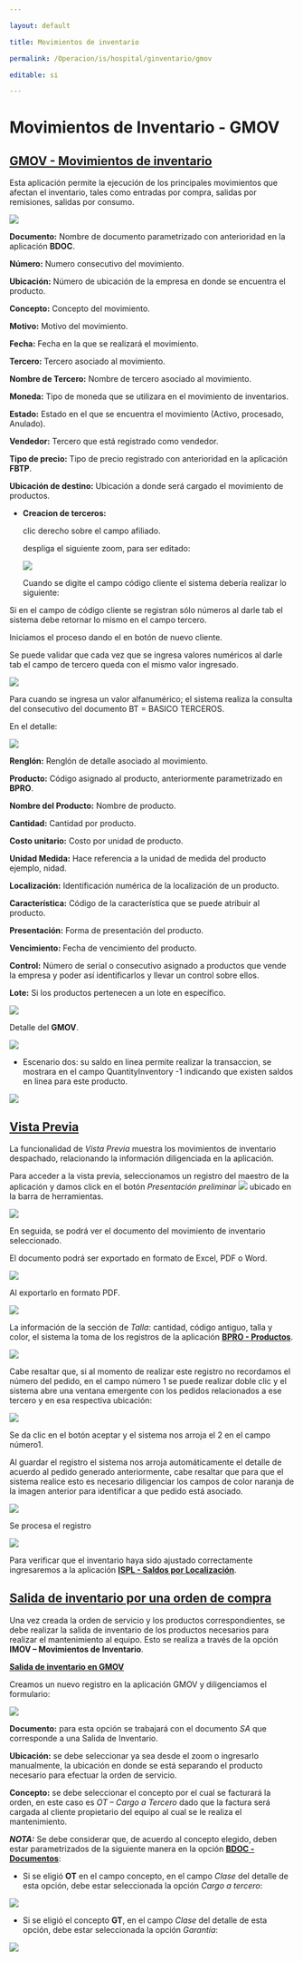 ```yaml
---

layout: default

title: Movimientos de inventario

permalink: /Operacion/is/hospital/ginventario/gmov

editable: si

---
```




# Movimientos de Inventario - GMOV





## [**GMOV - Movimientos de inventario**](http://docs.oasiscom.com/Operacion/scm/inventarios/imovimient/imov#imov---movimientos-de-inventario)



Esta aplicación permite la ejecución de los principales movimientos que afectan el inventario, tales como entradas por compra, salidas por remisiones, salidas por consumo.  



![](gmov1.png)



**Documento:** Nombre de documento parametrizado con anterioridad en la aplicación **BDOC**.  

**Número:** Numero consecutivo del movimiento.  

**Ubicación:** Número de ubicación de la empresa en donde se encuentra el producto.  

**Concepto:** Concepto del movimiento.  

**Motivo:** Motivo del movimiento.  

**Fecha:** Fecha en la que se realizará el movimiento.  

**Tercero:** Tercero asociado al movimiento.  

**Nombre de Tercero:** Nombre de tercero asociado al movimiento.  

**Moneda:** Tipo de moneda que se utilizara en el movimiento de inventarios.  

**Estado:** Estado en el que se encuentra el movimiento (Activo, procesado, Anulado).  

**Vendedor:** Tercero que está registrado como vendedor.  

**Tipo de precio:** Tipo de precio registrado con anterioridad en la aplicación **FBTP**.  

**Ubicación de destino:** Ubicación a donde será cargado el movimiento de productos.  



* **Creacion de terceros:**  

	clic derecho sobre el campo afiliado.  

    despliga el siguiente zoom, para ser editado:  

    ![](gmov2.png)  

    Cuando se digite el campo código cliente el sistema debería realizar lo siguiente:  

Si en el campo de código cliente se registran sólo números al darle tab el sistema debe retornar lo mismo en el campo tercero.  

Iniciamos el proceso dando el en botón de nuevo cliente.  

Se puede validar que cada vez que se ingresa valores numéricos al darle tab el campo de tercero queda con el mismo valor ingresado.  

![](gmov3.png)  



Para cuando se ingresa un valor alfanumérico; el sistema realiza la consulta del consecutivo del documento BT = BASICO TERCEROS.  







    

En el detalle:  



![](imov2.png)  



**Renglón:** Renglón de detalle asociado al movimiento.  

**Producto:** Código asignado al producto, anteriormente parametrizado en **BPRO**.  

**Nombre del Producto:** Nombre de producto.  

**Cantidad:** Cantidad por producto.  

**Costo unitario:** Costo por unidad de producto.  

**Unidad Medida:** Hace referencia a la unidad de medida del producto ejemplo, nidad.  

**Localización:** Identificación numérica de la localización de un producto.  

**Característica:** Código de la característica que se puede atribuir al producto.  

**Presentación:** Forma de presentación del producto.  

**Vencimiento:** Fecha de vencimiento del producto.  

**Control:** Número de serial o consecutivo asignado a productos que vende la empresa y poder así identificarlos y llevar un control sobre ellos.  

**Lote:** Si los productos pertenecen a un lote en específico.  



    





![](imov21.png)  





Detalle del **GMOV**.  



![](imov22.png)





* Escenario dos: su saldo en linea permite realizar la transaccion, se mostrara en el campo QuantityInventory -1  indicando que existen saldos en linea para este producto.  





![](imov23.png)



## [Vista Previa](http://docs.oasiscom.com/Operacion/scm/inventarios/imovimient/imov#vista-previa)



La funcionalidad de _Vista Previa_ muestra los movimientos de inventario despachado, relacionando la información diligenciada en la aplicación.  



Para acceder a la vista previa, seleccionamos un registro del maestro de la aplicación y damos click en el botón _Presentación preliminar_ ![](lupa.png) ubicado en la barra de herramientas.  



![](imov9.png)



En seguida, se podrá ver el documento del movimiento de inventario seleccionado.  



El documento podrá ser exportado en formato de Excel, PDF o Word.  



![](imov10.png)



Al exportarlo en formato PDF.  



![](imov11.png)



La información de la sección de _Talla_: cantidad, código antiguo, talla y color, el sistema la toma de los registros de la aplicación [**BPRO - Productos**](http://docs.oasiscom.com/Operacion/common/bprodu/bpro).  



![](imov19.png)







Cabe resaltar que, si al momento de realizar este registro no recordamos el número del pedido, en el campo número 1 se puede realizar doble clic y el sistema abre una ventana emergente con los pedidos relacionados a ese tercero y en esa respectiva ubicación:  



![](imov4.png)



Se da clic en el botón aceptar y el sistema nos arroja el 2 en el campo número1.  



Al guardar el registro el sistema nos arroja automáticamente el detalle de acuerdo al pedido generado anteriormente, cabe resaltar que para que el sistema realice esto es necesario diligenciar los campos de color naranja de la imagen anterior para identificar a que pedido está asociado.  



![](imov5.png)



Se procesa el registro   



![](imov6.png)









Para verificar que el inventario haya sido ajustado correctamente ingresaremos a la aplicación [**ISPL - Saldos por Localización**](http://docs.oasiscom.com/Operacion/scm/inventarios/isaldo/ispl#inventario-periódico-e-inventario-cíclico).  





## [**Salida de inventario por una orden de compra**](http://docs.oasiscom.com/Operacion/scm/inventarios/imovimient/imov#salida-de-inventario-por-una-orden-de-compra)



Una vez creada la orden de servicio y los productos correspondientes, se debe realizar la salida de inventario de los productos necesarios para realizar el mantenimiento al equipo. Esto se realiza a través de la opción **IMOV – Movimientos de Inventario**.  



[**Salida de inventario en GMOV**](http://docs.oasiscom.com/Operacion/scm/inventarios/imovimient/imov)



Creamos un nuevo registro en la aplicación GMOV y diligenciamos el formulario:  



![](mord8.png)





**Documento:** para esta opción se trabajará con el documento _SA_ que corresponde a una Salida de Inventario.  

**Ubicación:** se debe seleccionar ya sea desde el zoom o ingresarlo manualmente, la ubicación en donde se está separando el producto necesario para efectuar la orden de servicio.  

**Concepto:** se debe seleccionar el concepto por el cual se facturará la orden, en este caso es _OT – Cargo a Tercero_ dado que la factura será cargada al cliente propietario del equipo al cual se le realiza el mantenimiento.  



 _**NOTA:**_ Se debe considerar que, de acuerdo al concepto elegido, deben estar parametrizados de la siguiente manera en la opción [**BDOC - Documentos**](http://docs.oasiscom.com/Operacion/common/bsistema/bdoc):



 * Si se eligió **OT** en el campo concepto, en el campo _Clase_ del detalle de esta opción, debe estar seleccionada la opción _Cargo a tercero_:  



![](mord9.png)



 * Si se eligió el concepto **GT**, en el campo _Clase_ del detalle de esta opción, debe estar seleccionada la opción _Garantía_:  



![](mord10.png)










